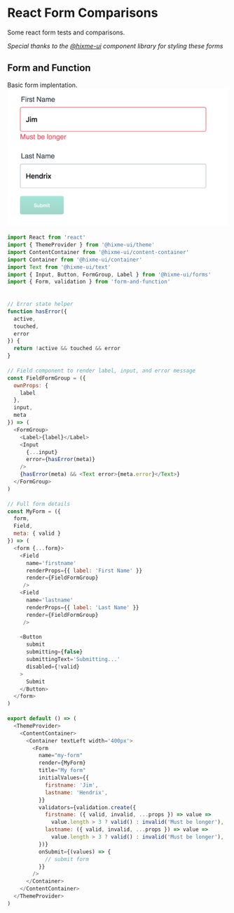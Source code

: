 # React Form Comparisons

Some react form tests and comparisons.

*Special thanks to the [@hixme-ui](https://github.com/hixme/hixme-ui) component library for styling these forms*


## Form and Function

Basic form implentation.
![Form and Function Example](https://github.com/billyxs/react-form-compare/blob/master/images/form-and-function-example.png?raw=true)



```javascript
import React from 'react'
import { ThemeProvider } from '@hixme-ui/theme'
import ContentContainer from '@hixme-ui/content-container'
import Container from '@hixme-ui/container'
import Text from '@hixme-ui/text'
import { Input, Button, FormGroup, Label } from '@hixme-ui/forms'
import { Form, validation } from 'form-and-function'


// Error state helper
function hasError({
  active,
  touched,
  error
}) {
  return !active && touched && error
}

// Field component to render label, input, and error message
const FieldFormGroup = ({
  ownProps: {
    label
  },
  input,
  meta
}) => (
  <FormGroup>
    <Label>{label}</Label>
    <Input
      {...input}
      error={hasError(meta)}
    />
    {hasError(meta) && <Text error>{meta.error}</Text>}
  </FormGroup>
)

// Full form details
const MyForm = ({
  form,
  Field,
  meta: { valid }
}) => (
  <form {...form}>
    <Field
      name='firstname'
      renderProps={{ label: 'First Name' }}
      render={FieldFormGroup}
     />
    <Field
      name='lastname'
      renderProps={{ label: 'Last Name' }}
      render={FieldFormGroup}
     />

    <Button
      submit
      submitting={false}
      submittingText='Submitting...'
      disabled={!valid}
    >
      Submit
    </Button>
  </form>
)

export default () => (
  <ThemeProvider>
    <ContentContainer>
      <Container textLeft width='400px'>
        <Form
          name="my-form"
          render={MyForm}
          title="My form"
          initialValues={{
            firstname: 'Jim',
            lastname: 'Hendrix',
          }}
          validators={validation.create({
            firstname: ({ valid, invalid, ...props }) => value =>
              value.length > 3 ? valid() : invalid('Must be longer'),
            lastname: ({ valid, invalid, ...props }) => value =>
              value.length > 3 ? valid() : invalid('Must be longer'),
          })}
          onSubmit={(values) => {
            // submit form
          }}
        />
      </Container>
    </ContentContainer>
  </ThemeProvider>
)

```
